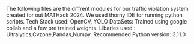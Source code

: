 The following files are the diffrent modules for our traffic violation system created for out MATHack 2024.
We used thorny IDE for running python scripts.
Tech Stack used: OpenCV, YOLO
DataSets: Trained using google collab and a few pre trained weights.
Libaries used : Ultralytics,Cvzone,Pandas,Numpy.
Recommended Python version: 3.11.0
